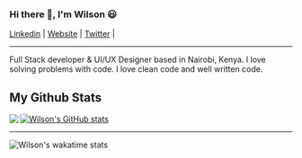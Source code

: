 ### Hi there 👋, I'm Wilson 😃

[Linkedin](https://www.linkedin.com/in/WilsonKinyua/) |
[Website](https://wilsonkinyua.vercel.app/) |
[Twitter](https://twitter.com/_wilsonkinyua) |
<!-- <p align="left"> <img src="https://komarev.com/ghpvc/?username=wilsonkinyua&label=Profile%20views&color=0e75b6&style=flat" alt="wilson" /> </p> -->

---

Full Stack developer & UI/UX Designer based in Nairobi, Kenya. I love solving problems with code. I love clean code and well written code.
<!-- - 🌱 If you want to begin the journey of a web/application developer , I would recommend this course on [UDEMY](https://www.udemy.com/course/the-web-developer-bootcamp/)
- 📝 I’m looking to collaborate on Frontend or backend projects.
- 📫 How to reach me: [@developerwilson](https://www.linkedin.com/in/WilsonKinyua/) -->

## My Github Stats

<a href="https://readme-stats-cfgj2cxdy.vercel.app/api?username=wilsonkinyua&count_private=true&show_icons=true&theme=cobalt">
  <img  align="left" src = "https://github-readme-streak-stats.herokuapp.com/?user=wilsonkinyua&theme=gotham">
</a>

[![Wilson's GitHub stats](https://github-readme-stats.vercel.app/api?username=wilsonkinyua&theme=gotham)](https://github.com/anuraghazra/github-readme-stats)

---

![Wilson's wakatime stats](https://github-readme-stats.vercel.app/api/wakatime?username=wilsonkinyua&theme=gotham&layout=compact)
